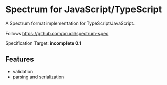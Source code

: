 Spectrum for JavaScript/TypeScript
=======================

A Spectrum format implementation for TypeScript/JavaScript.

Follows https://github.com/brudil/spectrum-spec

Specification Target: **incomplete 0.1**

## Features

- validation
- parsing and serialization

